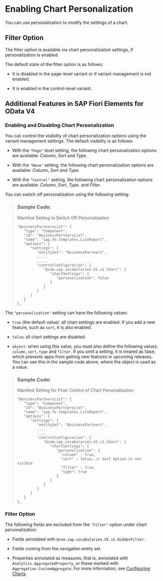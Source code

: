 <!-- loio7d41330f363c49edb778821dc58fb0b1 -->

# Enabling Chart Personalization

You can use personalization to modify the settings of a chart.



<a name="loio7d41330f363c49edb778821dc58fb0b1__section_ktk_3zy_swb"/>

## Filter Option

The filter option is available via chart personalization settings, if personalization is enabled.

The default state of the filter option is as follows:

-   It is disabled in the page-level variant or if variant management is not enabled.

-   It is enabled in the control-level variant.




<a name="loio7d41330f363c49edb778821dc58fb0b1__section_vgq_5pz_swb"/>

## Additional Features in SAP Fiori Elements for OData V4



### Enabling and Disabling Chart Personalization

You can control the visibility of chart personalization options using the variant management settings. The default visibility is as follows:

-   With the `"Page"` level setting, the following chart personalization options are available: *Column*, *Sort* and *Type*.

-   With the `"None"` setting, the following chart personalization options are available: *Column*, *Sort* and *Type*.

-   With the `"Control"` setting, the following chart personalization options are available: *Column*, *Sort*, *Type*. and *Filter*.


You can switch off personalization using the following setting:

> ### Sample Code:  
> Manifest Setting to Switch Off Personalization
> 
> ```
> "BusinessPartnersList": {
>    "type": "Component",
>    "id": "BusinessPartnersList",
>    "name": "sap.fe.templates.ListReport",
>    "options": {
>       "settings": {
>          "entitySet": "BusinessPartners",
>          .....
>          .....    
>          "controlConfiguration": {
>             "@com.sap.vocabularies.UI.v1.Chart": {
>                "chartSettings": {
>                   "personalization": false         
>                }
>             }
>          }
>       }
>    }
> },
> ```

The `"personalization"` setting can have the following values:

-   `true` \(the default value\): all chart settings are enabled. If you add a new feature, such as `sort`, it is also enabled.

-   `false`: all chart settings are disabled.

-   `object`: when using this value, you must also define the following values: `column`, `sort`, `type` and `filter`. If you omit a setting, it is treated as false, which prevents apps from getting new features in upcoming releases. You can see this in the sample code above, where the object is used as a value.


> ### Sample Code:  
> Manifest Setting for Finer Control of Chart Personalization
> 
> ```
> "BusinessPartnersList": {
>    "type": "Component",
>    "id": "BusinessPartnersList",
>    "name": "sap.fe.templates.ListReport",
>    "options": {
>       "settings": {
>          "entitySet": "BusinessPartners",
>          ....
>          ....
>          "controlConfiguration": {
>             "@com.sap.vocabularies.UI.v1.Chart": {
>                "chartSettings": {
>                   "personalization": {
>                     "column" : true,
>                     "sort" : false, // Sort option is not visible
>                     "filter" : true,
>                     "type": true
>                   }
>                }
>             }
>          }
>       }
>    }
> },
> ```



### Filter Option

The following fields are excluded from the `"Filter"` option under chart personalization:

-   Fields annotated with `@com.sap.vocabularies.UI.v1.HiddenFilter`.

-   Fields coming from the navigation entity set.

-   Properties annotated as measures, that is, annotated with `Analytics.AggregatedProperty`, or those marked with `Aggregation.CustomAggregate`. For more information, see [Configuring Charts](configuring-charts-653ed0f.md).


